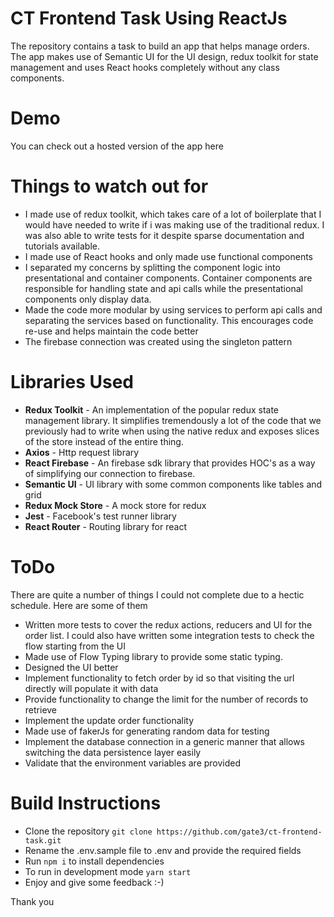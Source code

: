# CT Frontend Task Using ReactJs

The repository contains a task to build an app that helps manage orders. The app makes use of Semantic UI for the UI design, redux toolkit for state management and uses React hooks completely without any class components.

# Demo
You can check out a hosted version of the app here



# Things to watch out for 

- I made use of redux toolkit, which takes care of a lot of boilerplate that I would have needed to write if i was making use of the traditional redux. I was also able to write tests for it despite sparse documentation and tutorials available.
- I made use of React hooks and only made use functional components
- I separated my concerns by splitting the component logic into presentational and container components. Container components are responsible for handling state and api calls while the presentational components only display data.
- Made the code more modular by using services to perform api calls and separating the services based on functionality. This encourages code re-use and helps maintain the code better
- The firebase connection was created using the singleton pattern

# Libraries Used

- **Redux Toolkit** - An implementation of the popular redux state management library. It simplifies tremendously a lot of the code that we previously had to write when using the native redux and exposes slices of the store instead of the entire thing.
- **Axios** - Http request library
- **React Firebase** - An firebase sdk library that provides HOC's as a way of simplifying our connection to firebase.
- **Semantic UI** - UI library with some common components like tables and grid
- **Redux Mock Store** - A mock store for redux
- **Jest** - Facebook's test runner library
- **React Router** - Routing library for react


# ToDo

There are quite a number of things I could not complete due to a hectic schedule. Here are some of them

- Written more tests to cover the redux actions, reducers and UI for the order list. I could also have written some integration tests to check the flow starting from the UI
- Made use of Flow Typing library to provide some static typing.
- Designed the UI better 
- Implement functionality to fetch order by id so that visiting the url directly will populate it with data
- Provide functionality to change the limit for the number of records to retrieve
- Implement the update order functionality
- Made use of fakerJs for generating random data for testing
- Implement the database connection in a generic manner that allows switching the data persistence layer easily
- Validate that the environment variables are provided 

# Build Instructions

- Clone the repository ```git clone https://github.com/gate3/ct-frontend-task.git```
- Rename the .env.sample file to .env and provide the required fields
- Run ```npm i``` to install dependencies
- To run in development mode ```yarn start```
- Enjoy and give some feedback :-)

Thank you
